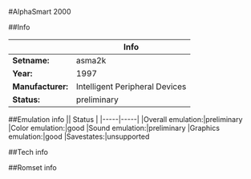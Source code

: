 #AlphaSmart 2000

##Info

||Info|
|-----|-----|
|**Setname:**|asma2k
|**Year:**|1997
|**Manufacturer:**|Intelligent Peripheral Devices
|**Status:**|preliminary

##Emulation info
|| Status |
|-----|-----|
|Overall emulation:|preliminary
|Color emulation:|good
|Sound emulation:|preliminary
|Graphics emulation:|good
|Savestates:|unsupported

##Tech info

##Romset info

<!--- START OF EDITED COMMENT DO NOT TOUCH TEXT ABOVE-->
